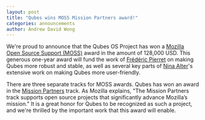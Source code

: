 ```yaml
---
layout: post
title: "Qubes wins MOSS Mission Partners award!"
categories: announcements
author: Andrew David Wong
---
```


We're proud to announce that the Qubes OS Project has won a
[Mozilla Open Source Support (MOSS)] award in the amount
of 128,000 USD. This generous one-year award will fund the work of
[Frédéric Pierret] on making Qubes more robust and stable, as well as
several key parts of [Nina Alter]'s extensive work on making Qubes more
user-friendly.

There are three separate tracks for MOSS awards. Qubes has won an
award in the [Mission Partners] track. As Mozilla explains, "The
Mission Partners track supports open source projects that significantly
advance Mozilla’s mission." It is a great honor for Qubes to be
recognized as such a project, and we're thrilled by the important work
that this award will enable.


[Mozilla Open Source Support (MOSS)]: https://www.mozilla.org/en-US/moss/
[Frédéric Pierret]: https://www.qubes-os.org/team/#frédéric-pierret
[Nina Alter]: https://www.qubes-os.org/team/#nina-eleanor-alter
[Mission Partners]: https://www.mozilla.org/en-US/moss/mission-partners/

